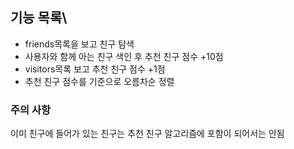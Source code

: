 ## 기능 목록\
- friends목록을 보고 친구 탐색
- 사용자와 함께 아는 친구 색인 후 추천 친구 점수 +10점
- visitors목록  보고 추천 친구 점수 +1점 
- 추천 친구 점수를 기준으로 오름차순 정렬
### 주의 사항
이미 친구에 들어가 있는 친구는 추천 친구 알고리즘에 포함이 되어서는 안됨